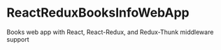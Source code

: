 # ReactReduxBooksInfoWebApp
Books web app with React, React-Redux, and Redux-Thunk middleware support

